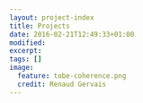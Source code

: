 ```yaml
---
layout: project-index
title: Projects
date: 2016-02-21T12:49:33+01:00
modified:
excerpt:
tags: []
image:
  feature: tobe-coherence.png
  credit: Renaud Gervais
---
```


